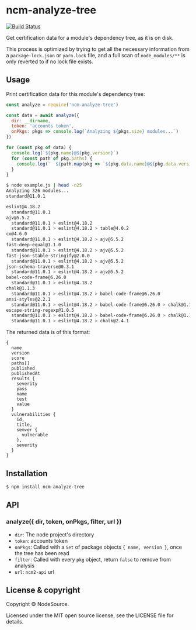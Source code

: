 # ncm-analyze-tree

[![Build Status](https://travis-ci.org/nodesource/ncm-analyze-tree.svg?branch=master)](https://travis-ci.org/nodesource/ncm-analyze-tree)

Get certification data for a module's dependency tree, as it is on disk.

This process is optimized by trying to get all the necessary information from
a `package-lock.json` or `yarn.lock` file, and a full scan of `node_modules/**`
is only reverted to if no lock file exists.

## Usage

Print certification data for this module's dependency tree:

```js
const analyze = require('ncm-analyze-tree')

const data = await analyze({
  dir: __dirname,
  token: 'accounts token',
  onPkgs: pkgs => console.log(`Analyzing ${pkgs.size} modules...`)
})

for (const pkg of data) {
  console.log(`${pkg.name}@${pkg.version}`)
  for (const path of pkg.paths) {
    console.log(`  ${path.map(pkg => `${pkg.data.name}@${pkg.data.version}`).join(' > ')}`)
  }
}
```

```bash
$ node example.js | head -n25
Analyzing 326 modules...
standard@11.0.1

eslint@4.18.2
  standard@11.0.1
ajv@5.5.2
  standard@11.0.1 > eslint@4.18.2
  standard@11.0.1 > eslint@4.18.2 > table@4.0.2
co@4.6.0
  standard@11.0.1 > eslint@4.18.2 > ajv@5.5.2
fast-deep-equal@1.1.0
  standard@11.0.1 > eslint@4.18.2 > ajv@5.5.2
fast-json-stable-stringify@2.0.0
  standard@11.0.1 > eslint@4.18.2 > ajv@5.5.2
json-schema-traverse@0.3.1
  standard@11.0.1 > eslint@4.18.2 > ajv@5.5.2
babel-code-frame@6.26.0
  standard@11.0.1 > eslint@4.18.2
chalk@1.1.3
  standard@11.0.1 > eslint@4.18.2 > babel-code-frame@6.26.0
ansi-styles@2.2.1
  standard@11.0.1 > eslint@4.18.2 > babel-code-frame@6.26.0 > chalk@1.1.3
escape-string-regexp@1.0.5
  standard@11.0.1 > eslint@4.18.2 > babel-code-frame@6.26.0 > chalk@1.1.3
  standard@11.0.1 > eslint@4.18.2 > chalk@2.4.1
```

The returned data is of this format:

```
{
  name
  version
  score
  paths[]
  published
  publishedAt
  results {
    severity
    pass
    name
    test
    value
  }
  vulnerabilities {
    id,
    title,
    semver {
      vulnerable
    },
    severity
  }
}
```

## Installation

```bash
$ npm install ncm-analyze-tree
```

## API

### analyze({ dir, token, onPkgs, filter, url })

- `dir`: The node project's directory
- `token`: accounts token
- `onPkgs`: Called with a `Set` of package objects `{ name, version }`, once the
tree has been read
- `filter`: Called with every `pkg` object, return `false` to remove from
analysis
- `url`: `ncm2-api` url

## License & copyright

Copyright &copy; NodeSource.

Licensed under the MIT open source license, see the LICENSE file for details.
